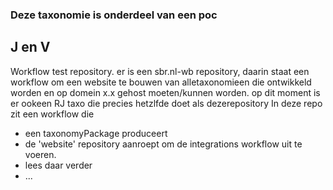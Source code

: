 ### Deze taxonomie is onderdeel van een poc 
## J en V

Workflow test repository. 
er is een sbr.nl-wb repository, daarin staat een workflow om een website te bouwen van alletaxonomieen die ontwikkeld worden en op domein x.x gehost moeten/kunnen worden.
op dit moment is er ookeen RJ taxo die precies hetzlfde doet als dezerepository
In deze repo zit een workflow die
- een taxonomyPackage produceert
- de 'website' repository aanroept om de integrations workflow uit te voeren.
- lees daar verder
- ...
